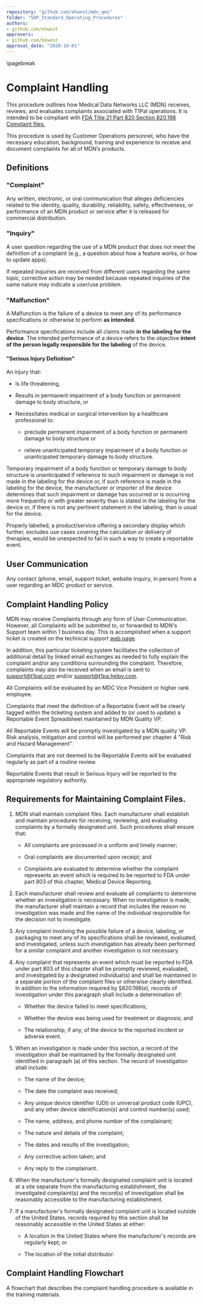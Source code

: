 ```yaml
---
repository: "github.com/ehwest/mdn_qms"
folder: "SOP_Standard_Operating_Procedures"
authors:
- github.com/ehwest
approvers:
- github.com/bewest
approval_date: "2020-10-01"
---
```


\pagebreak
# Complaint Handling

This procedure outlines how Medical Data Networks LLC (MDN) receives, reviews, and evaluates complaints associated with T1Pal operations. 
It is intended to be compliant with [FDA Title 21 Part 820 Section 820.198 Complaint files.](https://www.accessdata.fda.gov/scripts/cdrh/cfdocs/cfCFR/CFRSearch.cfm?fr=820.198)

This procedure is used by Customer Operations personnel, who have the necessary education, background, training and experience to receive and document complaints for all of MDN’s products.

## Definitions

### "Complaint" 
Any written, electronic, or oral communication that alleges deficiencies related to the identity, quality, durability, reliability, safety, effectiveness, or performance of an MDN product or service after it is released for commercial distribution.

### "Inquiry"
A user question regarding the use of a MDN product that does not meet the definition of a complaint (e.g., a question about how a feature works, or how to update apps). 

If repeated inquiries are received from different users regarding the same topic, corrective action may be needed because repeated inquiries of the same nature may indicate a user/use problem.

### "Malfunction"

A Malfunction is the failure of a device to meet any of its performance specifications or otherwise to perform __as intended__. 

Performance specifications include all claims made __in the labeling for the device__. The intended performance of a device refers to the objective __intent of the person legally responsible for the labeling__ of the device. 

#### "Serious Injury Definition"

An injury that:

   * Is life threatening, 
  
   * Results in permanent impairment of a body function or permanent damage to body structure, or 
  
   * Necessitates medical or surgical intervention by a healthcare professional to:
  
     * preclude permanent impairment of a body function or permanent damage to body structure or 
    
     * relieve unanticipated temporary impairment of a body function or unanticipated temporary damage to body structure. 
     
Temporary impairment of a body function or temporary damage to body structure is unanticipated if reference to such impairment or damage is not made in the labeling for the device or, if such reference is made in the labeling for the device, the manufacturer or importer of the device determines that such impairment or damage has occurred or is occurring more frequently or with greater severity than is stated in the labeling for the device or, if there is not any pertinent statement in the labeling, than is usual for the device.

Properly labelled, a product/service offering a secondary display which further, excludes use cases covering the calculation or delivery of therapies, would be unexpected to fail in such a way to create a reportable event.

## User Communication 

Any contact (phone, email, support ticket, website inquiry, in person) from a user regarding an MDC product or service.

## Complaint Handling Policy

MDN may receive Complaints through any form of User Communication.   However, all Complaints will be submitted to, or forwarded to MDN's Support team within 1 business day.  This is accomplished when a support ticket is created on the technical support [web page](https://t1pal.HELPY.io).

In addition, this particular ticketing
system facilitates the collection of additional detail by linked email exchanges as needed to fully explain the complaint and/or any conditions surrounding the complaint.  Therefore, complaints may also be received when an email is sent to support@t1pal.com and/or support@t1pa.helpy.com.

All Complaints will be evaluated by an MDC Vice President or higher rank employee. 

Complaints that meet the definition of a Reportable Event will be clearly tagged within the ticketing system and added to (or used to update) a Reportable Event Spreadsheet maintained by MDN Quality VP.

All Reportable Events will be promptly investigated by a MDN quality VP. 
Risk analysis, mitigation and control will be performed per chapter 4 "Risk and Hazard Management".

Complaints that are not deemed to be Reportable Events will be evaluated regularly as part of a routine review.

Reportable Events that result in Serious Injury will be reported to the appropriate regulatory authority.


## Requirements for Maintaining Complaint Files.

1. MDN shall maintain complaint files. Each manufacturer shall establish and maintain procedures for receiving, reviewing, and evaluating complaints by a formally designated unit. Such procedures shall ensure that:

    * All complaints are processed in a uniform and timely manner;

    * Oral complaints are documented upon receipt; and

   * Complaints are evaluated to determine whether the complaint represents an event which is required to be reported to FDA under part 803 of this chapter, Medical Device Reporting.

2. Each manufacturer shall review and evaluate all complaints to determine whether an investigation is necessary. When no investigation is made, the manufacturer shall maintain a record that includes the reason no investigation was made and the name of the individual responsible for the decision not to investigate.

3. Any complaint involving the possible failure of a device, labeling, or packaging to meet any of its specifications shall be reviewed, evaluated, and investigated, unless such investigation has already been performed for a similar complaint and another investigation is not necessary.

4. Any complaint that represents an event which must be reported to FDA under part 803 of this chapter shall be promptly reviewed, evaluated, and investigated by a designated individual(s) and shall be maintained in a separate portion of the complaint files or otherwise clearly identified. In addition to the information required by §820.198(e), records of investigation under this paragraph shall include a determination of:

   * Whether the device failed to meet specifications;

   * Whether the device was being used for treatment or diagnosis; and

   * The relationship, if any, of the device to the reported incident or adverse event.

5. When an investigation is made under this section, a record of the investigation shall be maintained by the formally designated unit identified in paragraph (a) of this section. The record of investigation shall include:

    * The name of the device;

    * The date the complaint was received;

    * Any unique device identifier (UDI) or universal product code (UPC), and any other device identification(s) and control number(s) used;

    * The name, address, and phone number of the complainant;

    * The nature and details of the complaint;

    * The dates and results of the investigation;

    * Any corrective action taken; and

    * Any reply to the complainant.

6.  When the manufacturer's formally designated complaint unit is located at a site separate from the manufacturing establishment, the investigated complaint(s) and the record(s) of investigation shall be reasonably accessible to the manufacturing establishment.

7.  If a manufacturer's formally designated complaint unit is located outside of the United States, records required by this section shall be reasonably accessible in the United States at either:

    * A location in the United States where the manufacturer's records are regularly kept; or

    * The location of the initial distributor.


## Complaint Handling Flowchart

A flowchart that describes the complaint handling procedure is available in the training materials.

